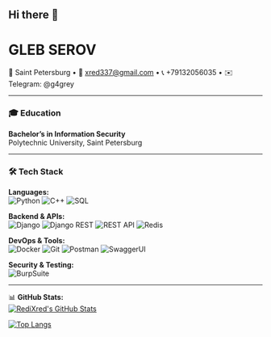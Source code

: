 ## Hi there 👋

<!--
**RediXred/RediXred** is a ✨ _special_ ✨ repository because its `README.md` (this file) appears on your GitHub profile.

Here are some ideas to get you started:

- 🔭 I’m currently working on ...
- 🌱 I’m currently learning ...
- 👯 I’m looking to collaborate on ...
- 🤔 I’m looking for help with ...
- 💬 Ask me about ...
- 📫 How to reach me: ...
- 😄 Pronouns: ...
- ⚡ Fun fact: ...
-->
# GLEB SEROV

📍 Saint Petersburg • 📧 xred337@gmail.com • 📞 +79132056035 • ✉️ Telegram: @g4grey  

---

### 🎓 Education  
**Bachelor’s in Information Security**  
Polytechnic University, Saint Petersburg   

---

### 🛠 Tech Stack  

**Languages:**  
![Python](https://img.shields.io/badge/Python-3776AB?style=flat&logo=python&logoColor=white)
![C++](https://img.shields.io/badge/C++-00599C?style=flat&logo=c%2B%2B&logoColor=white)
![SQL](https://img.shields.io/badge/SQL-4479A1?style=flat&logo=postgresql&logoColor=white)  

**Backend & APIs:**  
![Django](https://img.shields.io/badge/Django-092E20?style=flat&logo=django&logoColor=white)
![Django REST](https://img.shields.io/badge/Django_REST-ff1709?style=flat&logo=django&logoColor=white)
![REST API](https://img.shields.io/badge/REST_API-FF6C37?style=flat&logo=rest&logoColor=white)
![Redis](https://img.shields.io/badge/Redis-DC382D?style=flat&logo=redis&logoColor=white)  

**DevOps & Tools:**  
![Docker](https://img.shields.io/badge/Docker-2496ED?style=flat&logo=docker&logoColor=white)
![Git](https://img.shields.io/badge/Git-F05032?style=flat&logo=git&logoColor=white)
![Postman](https://img.shields.io/badge/Postman-FF6C37?style=flat&logo=postman&logoColor=white)
![SwaggerUI](https://img.shields.io/badge/SwaggerUI-85EA2D?style=flat&logo=swagger&logoColor=black)  

**Security & Testing:**  
![BurpSuite](https://img.shields.io/badge/Burp_Suite-FF6C37?style=flat&logo=burpsuite&logoColor=white)

---

📊 **GitHub Stats:**  
[![RediXred's GitHub Stats](https://github-readme-stats.vercel.app/api?username=RediXred&show_icons=true&theme=radical)](https://github.com/RediXred)  

[![Top Langs](https://github-readme-stats.vercel.app/api/top-langs/?username=RediXred&layout=compact&theme=radical)](https://github.com/RediXred) 
